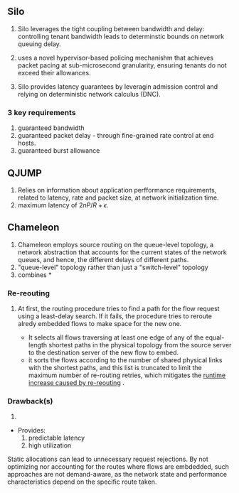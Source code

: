 ## Silo

1. Silo leverages the tight coupling between bandwidth and delay: controlling tenant bandwidth leads to determinstic bounds on network queuing delay.

1. uses a novel hypervisor-based policing mechanishm that achieves packet pacing at sub-microsecond granularity, ensuring tenants do not exceed their allowances.

1. Silo provides latency guarantees by leveragin admission control and relying on deterministic network calculus (DNC).

### 3 key requirements

1. guaranteed bandwidth
1. guaranteed packet delay - through fine-grained rate control at end hosts.
1. guaranteed burst allowance



## QJUMP
1. Relies on information about application perfformance requirements, related to latency, rate and packet size, at network initialization time.
1. maximum latency of $2nP/R + \epsilon$.


## Chameleon

1. Chameleon employs source routing on the queue-level topology, a network abstraction that accounts for the current states of the network queues, and hence, the different delays of different paths.
1. "queue-level" topology rather than just a "switch-level" topology
1. combines *

### Re-reouting
1. At first, the routing procedure tries to find a path for the flow request using a least-delay search. If it fails, the procedure tries to reroute alredy embedded flows to make space for the new one.
        
    - It selects all flows traversing at least one edge of any of the equal-length shortest paths in the physical topology from the source server to the destination server of the new flow to embed. 
    - it sorts the flows according to the number of shared physical links with the shortest paths, and this list is truncated to limit the maximum number of re-routing retries, which mitigates the [runtime increase caused by re-reouting](##silo) .


### Drawback(s)
1. 
 
- Provides:
    1. predictable latency
    1. high utilization


<!--- ElasticSwitch -->

Static allocations can lead to unnecessary request rejections. By not optimizing nor accounting for the routes where flows are embdedded, such approaches are not demand-aware, as the network state and performance characteristics depend on the specific route taken.


